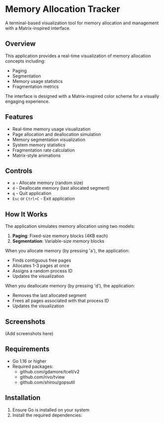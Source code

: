 # Memory Allocation Tracker

A terminal-based visualization tool for memory allocation and management with a Matrix-inspired interface.

## Overview

This application provides a real-time visualization of memory allocation concepts including:
- Paging
- Segmentation
- Memory usage statistics
- Fragmentation metrics

The interface is designed with a Matrix-inspired color scheme for a visually engaging experience.

## Features

- Real-time memory usage visualization
- Page allocation and deallocation simulation
- Memory segmentation visualization
- System memory statistics
- Fragmentation rate calculation
- Matrix-style animations

## Controls

- `a` - Allocate memory (random size)
- `d` - Deallocate memory (last allocated segment)
- `q` - Quit application
- `Esc` or `Ctrl+C` - Exit application


## How It Works

The application simulates memory allocation using two models:
1. **Paging**: Fixed-size memory blocks (4KB each)
2. **Segmentation**: Variable-size memory blocks

When you allocate memory (by pressing 'a'), the application:
- Finds contiguous free pages
- Allocates 1-3 pages at once
- Assigns a random process ID
- Updates the visualization

When you deallocate memory (by pressing 'd'), the application:
- Removes the last allocated segment
- Frees all pages associated with that process ID
- Updates the visualization

## Screenshots

(Add screenshots here)


## Requirements

- Go 1.16 or higher
- Required packages:
  - github.com/gdamore/tcell/v2
  - github.com/rivo/tview
  - github.com/shirou/gopsutil

## Installation

1. Ensure Go is installed on your system
2. Install the required dependencies:
